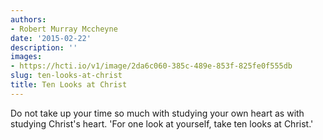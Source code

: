 ```yaml
---
authors:
- Robert Murray Mccheyne
date: '2015-02-22'
description: ''
images:
- https://hcti.io/v1/image/2da6c060-385c-489e-853f-825fe0f555db
slug: ten-looks-at-christ
title: Ten Looks at Christ
---
```


Do not take up your time so much with studying your own heart as with studying Christ's heart. 'For one look at yourself, take ten looks at Christ.'